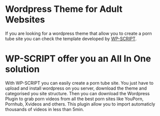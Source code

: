 # Wordpress Theme for Adult Websites 
If you are looking for a wordpress theme that allow you to create a porn tube site you can check the template developed by <a href="https://www.wp-script.com/">WP-SCRIPT</a>.

# WP-SCRIPT offer you an All In One solution
With WP-SCRIPT you can easily create a porn tube site. You just have to upload and install wordpress on you server, download the theme and categorised you site structure.
Then you can download the Wordpress Plugin to grab porn videos from all the best porn sites like YouPorn, Pornhub, Xvideos and others.
This plugin allow you to import automaticly thousands of videos in less than 5min.
